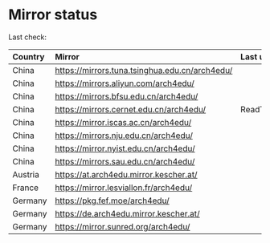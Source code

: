 <script src="./time.js"></script>
# Mirror status
Last check: <script type="text/javascript">localize(1744519855.2534468);</script>

|Country|Mirror|Last update|
|:------|:-----|:----------|
|China|https://mirrors.tuna.tsinghua.edu.cn/arch4edu/|<script type="text/javascript">localize(1744483220);</script>|
|China|https://mirrors.aliyun.com/arch4edu/|<script type="text/javascript">localize(1744483220);</script>|
|China|https://mirrors.bfsu.edu.cn/arch4edu/|<script type="text/javascript">localize(1744483220);</script>|
|China|https://mirrors.cernet.edu.cn/arch4edu/|ReadTimeout|
|China|https://mirror.iscas.ac.cn/arch4edu/|<script type="text/javascript">localize(1744483220);</script>|
|China|https://mirrors.nju.edu.cn/arch4edu/|<script type="text/javascript">localize(1744440008);</script>|
|China|https://mirror.nyist.edu.cn/arch4edu/|<script type="text/javascript">localize(1744483220);</script>|
|China|https://mirrors.sau.edu.cn/arch4edu/|<script type="text/javascript">localize(1731653531);</script>|
|Austria|https://at.arch4edu.mirror.kescher.at/|<script type="text/javascript">localize(1744483220);</script>|
|France|https://mirror.lesviallon.fr/arch4edu/|<script type="text/javascript">localize(1744483220);</script>|
|Germany|https://pkg.fef.moe/arch4edu/|<script type="text/javascript">localize(1744483220);</script>|
|Germany|https://de.arch4edu.mirror.kescher.at/|<script type="text/javascript">localize(1744483220);</script>|
|Germany|https://mirror.sunred.org/arch4edu/|<script type="text/javascript">localize(1744483220);</script>|

<script src="./tablefilter/tablefilter.js"></script>
<script src="./table.js"></script>